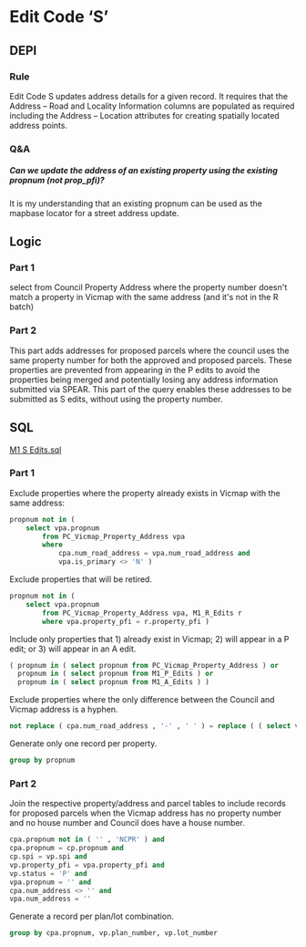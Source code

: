 # Edit Code ‘S’

## DEPI

### Rule

Edit Code S updates address details for a given record. It requires that the Address – Road and Locality Information columns are populated as required including the Address – Location attributes for creating spatially located address points.

### Q&A

##### Can we update the address of an existing property using the existing propnum (not prop_pfi)?

It is my understanding that an existing propnum can be used as the mapbase locator for a street address update.

## Logic

### Part 1

select from Council Property Address where the property number doesn't match a property in Vicmap with the same address (and it's not in the R batch)

### Part 2

This part adds addresses for proposed parcels where the council uses the same property number for both the approved and proposed parcels. These properties are prevented from appearing in the P edits to avoid the properties being merged and potentially losing any address information submitted via SPEAR. This part of the query enables these addresses to be submitted as S edits, without using the property number.

## SQL

[M1 S Edits.sql](https://github.com/groundtruth/PoziConnectConfig/blob/master/~Shared/SQL/M1%20S%20Edits.sql)

### Part 1

Exclude properties where the property already exists in Vicmap with the same address:

```sql
propnum not in (
    select vpa.propnum
        from PC_Vicmap_Property_Address vpa
        where
            cpa.num_road_address = vpa.num_road_address and
            vpa.is_primary <> 'N' )  
```

Exclude properties that will be retired.

```sql
propnum not in (
    select vpa.propnum
        from PC_Vicmap_Property_Address vpa, M1_R_Edits r
        where vpa.property_pfi = r.property_pfi )
```

Include only properties that 1) already exist in Vicmap; 2) will appear in a P edit; or 3) will appear in an A edit.

```sql
( propnum in ( select propnum from PC_Vicmap_Property_Address ) or
  propnum in ( select propnum from M1_P_Edits ) or
  propnum in ( select propnum from M1_A_Edits ) ) 
```

Exclude properties where the only difference between the Council and Vicmap address is a hyphen.

```sql
not replace ( cpa.num_road_address , '-' , ' ' ) = replace ( ( select vpa.num_road_address from PC_Vicmap_Property_Address vpa where vpa.propnum = cpa.propnum ) , '-' , ' ' ) and
```

Generate only one record per property.

```sql
group by propnum
```

### Part 2

Join the respective property/address and parcel tables to include records for proposed parcels when the Vicmap address has no property number and no house number and Council does have a house number.

```sql
cpa.propnum not in ( '' , 'NCPR' ) and
cpa.propnum = cp.propnum and
cp.spi = vp.spi and    
vp.property_pfi = vpa.property_pfi and
vp.status = 'P' and
vpa.propnum = '' and
cpa.num_address <> '' and
vpa.num_address = ''
```

Generate a record per plan/lot combination.

```sql
group by cpa.propnum, vp.plan_number, vp.lot_number
```

